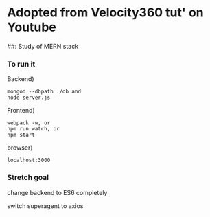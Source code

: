 # Adopted from Velocity360 tut' on Youtube

##: Study of MERN stack

### To run it

Backend)

```
mongod --dbpath ./db and
node server.js
```

Frontend)

```
webpack -w, or
npm run watch, or
npm start
```
browser)

```
localhost:3000
```

### Stretch goal

change backend to ES6 completely

switch superagent to axios
